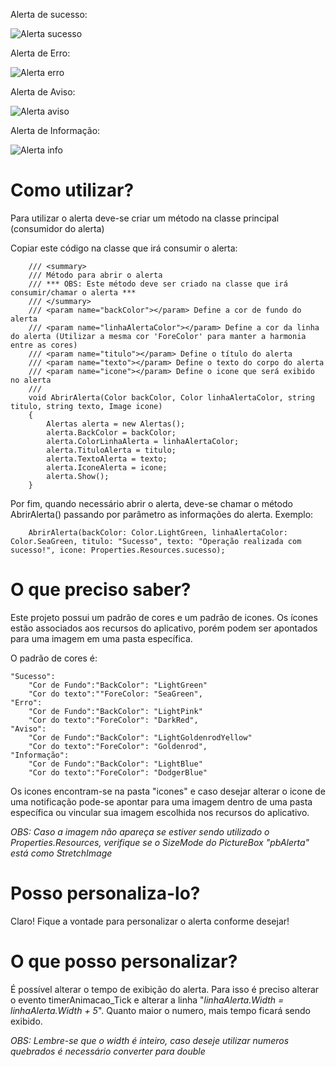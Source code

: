 Alerta de sucesso:

![Alerta sucesso](https://github.com/guiconkerz/Notificacao/assets/14238319/afccdde7-0378-4f68-b278-905e6143e2bf)

Alerta de Erro:

![Alerta erro](https://github.com/guiconkerz/Notificacao/assets/14238319/3069330e-c503-4e66-a11d-fdc500b8a4c5)

Alerta de Aviso:

![Alerta aviso](https://github.com/guiconkerz/Notificacao/assets/14238319/d0d172a1-1895-4040-9112-2d152e27a5aa)

Alerta de Informação:

![Alerta info](https://github.com/guiconkerz/Notificacao/assets/14238319/63f996f9-bec5-446d-8103-f235a47bfa81)


# Como utilizar?
Para utilizar o alerta deve-se criar um método na classe principal (consumidor do alerta) 

Copiar este código na classe que irá consumir o alerta:

        /// <summary>
        /// Método para abrir o alerta
        /// *** OBS: Este método deve ser criado na classe que irá consumir/chamar o alerta ***
        /// </summary>
        /// <param name="backColor"></param> Define a cor de fundo do alerta
        /// <param name="linhaAlertaColor"></param> Define a cor da linha do alerta (Utilizar a mesma cor 'ForeColor' para manter a harmonia entre as cores)
        /// <param name="titulo"></param> Define o título do alerta
        /// <param name="texto"></param> Define o texto do corpo do alerta
        /// <param name="icone"></param> Define o icone que será exibido no alerta
        /// 
        void AbrirAlerta(Color backColor, Color linhaAlertaColor, string titulo, string texto, Image icone)
        {
            Alertas alerta = new Alertas();
            alerta.BackColor = backColor;
            alerta.ColorLinhaAlerta = linhaAlertaColor;
            alerta.TituloAlerta = titulo;
            alerta.TextoAlerta = texto;
            alerta.IconeAlerta = icone;
            alerta.Show();
        }
  
  Por fim, quando necessário abrir o alerta, deve-se chamar o método AbrirAlerta() passando por parâmetro as informações do alerta.
Exemplo:

        AbrirAlerta(backColor: Color.LightGreen, linhaAlertaColor: Color.SeaGreen, titulo: "Sucesso", texto: "Operação realizada com sucesso!", icone: Properties.Resources.sucesso);

# O que preciso saber?
Este projeto possui um padrão de cores e um padrão de icones. Os ícones estão associados aos recursos do aplicativo, porém podem ser apontados para uma imagem em uma pasta específica.

O padrão de cores é:

    "Sucesso":
        "Cor de Fundo":"BackColor": "LightGreen"
        "Cor do texto":""ForeColor: "SeaGreen",    
    "Erro":
        "Cor de Fundo":"BackColor": "LightPink"
        "Cor do texto":"ForeColor": "DarkRed",        
    "Aviso":
        "Cor de Fundo":"BackColor": "LightGoldenrodYellow"
        "Cor do texto":"ForeColor": "Goldenrod",    
    "Informação":
        "Cor de Fundo":"BackColor": "LightBlue"
        "Cor do texto":"ForeColor": "DodgerBlue"
        
  Os icones encontram-se na pasta "icones" e caso desejar alterar o icone de uma notificação pode-se apontar para uma imagem dentro de uma pasta específica ou vincular sua imagem escolhida nos recursos do aplicativo.
  
  *OBS: Caso a imagem não apareça se estiver sendo utilizado o Properties.Resources, verifique se o SizeMode do PictureBox "pbAlerta" está como StretchImage*
# Posso personaliza-lo?
  Claro! Fique a vontade para personalizar o alerta conforme desejar!
 
# O que posso personalizar?
É possível alterar o tempo de exibição do alerta. Para isso é preciso alterar o evento timerAnimacao_Tick e alterar a linha "*linhaAlerta.Width = linhaAlerta.Width + 5*". Quanto maior o numero, mais tempo ficará sendo exibido.

*OBS: Lembre-se que o width é inteiro, caso deseje utilizar numeros quebrados é necessário converter para double*
